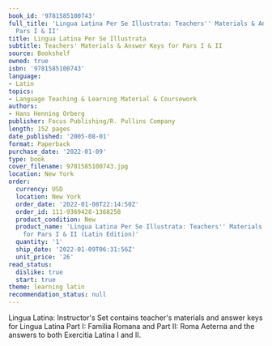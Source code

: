 ```yaml
---
book_id: '9781585100743'
full_title: 'Lingua Latina Per Se Illustrata: Teachers'' Materials & Answer Keys for
  Pars I & II'
title: Lingua Latina Per Se Illustrata
subtitle: Teachers' Materials & Answer Keys for Pars I & II
source: Bookshelf
owned: true
isbn: '9781585100743'
language:
- Latin
topics:
- Language Teaching & Learning Material & Coursework
authors:
- Hans Henning Orberg
publisher: Focus Publishing/R. Pullins Company
length: 152 pages
date_published: '2005-08-01'
format: Paperback
purchase_date: '2022-01-09'
type: book
cover_filename: 9781585100743.jpg
location: New York
order:
  currency: USD
  location: New York
  order_date: '2022-01-08T22:14:50Z'
  order_id: 111-9369428-1368258
  product_condition: New
  product_name: 'Lingua Latina Per Se Illustrata: Teachers'' Materials & Answer Keys
    for Pars I & II (Latin Edition)'
  quantity: '1'
  ship_date: '2022-01-09T06:31:56Z'
  unit_price: '26'
read_status:
  dislike: true
  start: true
theme: learning latin
recommendation_status: null
---
```

Lingua Latina: Instructor's Set contains teacher's materials and answer keys for Lingua Latina Part I: Familia Romana and Part II: Roma Aeterna and the answers to both Exercitia Latina I and II.

